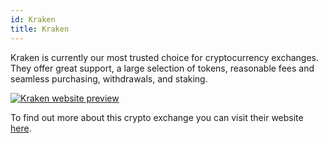 ```yaml
---
id: Kraken
title: Kraken
---
```


Kraken is currently our most trusted choice for cryptocurrency exchanges. They offer great support, a large selection of tokens, reasonable fees and seamless purchasing, withdrawals, and staking.

[<img alt="Kraken website preview" src="/img/Kraken.png" />](https://www.kraken.com/)

To find out more about this crypto exchange you can visit their website [here](https://www.kraken.com/).
